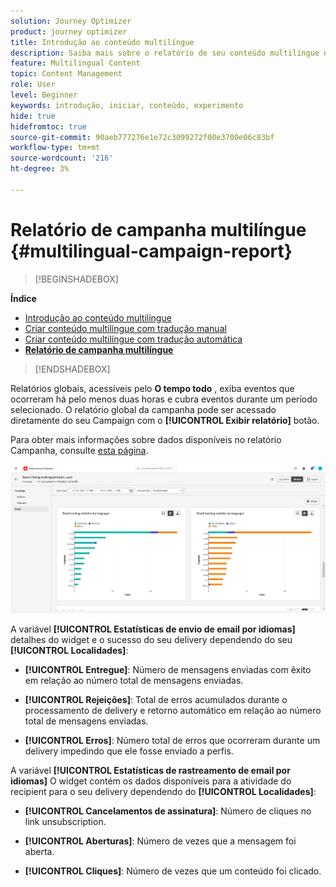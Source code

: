 ```yaml
---
solution: Journey Optimizer
product: journey optimizer
title: Introdução ao conteúdo multilíngue
description: Saiba mais sobre o relatório de seu conteúdo multilíngue no Journey Optimizer
feature: Multilingual Content
topic: Content Management
role: User
level: Beginner
keywords: introdução, iniciar, conteúdo, experimento
hide: true
hidefromtoc: true
source-git-commit: 90aeb777276e1e72c3099272f00e3700e06c83bf
workflow-type: tm+mt
source-wordcount: '216'
ht-degree: 3%

---
```


# Relatório de campanha multilíngue {#multilingual-campaign-report}

>[!BEGINSHADEBOX]

**Índice**

* [Introdução ao conteúdo multilíngue](multilingual-gs.md)
* [Criar conteúdo multilíngue com tradução manual](multilingual-manual.md)
* [Criar conteúdo multilíngue com tradução automática](multilingual-automated.md)
* **[Relatório de campanha multilíngue](multilingual-report.md)**

>[!ENDSHADEBOX]

Relatórios globais, acessíveis pelo **O tempo todo** , exiba eventos que ocorreram há pelo menos duas horas e cubra eventos durante um período selecionado. O relatório global da campanha pode ser acessado diretamente do seu Campaign com o **[!UICONTROL Exibir relatório]** botão.

Para obter mais informações sobre dados disponíveis no relatório Campanha, consulte [esta página](../reports/campaign-global-report.md).

![](assets/report_multilingual.png)

A variável **[!UICONTROL Estatísticas de envio de email por idiomas]** detalhes do widget e o sucesso do seu delivery dependendo do seu **[!UICONTROL Localidades]**:

* **[!UICONTROL Entregue]**: Número de mensagens enviadas com êxito em relação ao número total de mensagens enviadas.

* **[!UICONTROL Rejeições]**: Total de erros acumulados durante o processamento de delivery e retorno automático em relação ao número total de mensagens enviadas.

* **[!UICONTROL Erros]**: Número total de erros que ocorreram durante um delivery impedindo que ele fosse enviado a perfis.

A variável **[!UICONTROL Estatísticas de rastreamento de email por idiomas]** O widget contém os dados disponíveis para a atividade do recipient para o seu delivery dependendo do **[!UICONTROL Localidades]**:

* **[!UICONTROL Cancelamentos de assinatura]**: Número de cliques no link unsubscription.

* **[!UICONTROL Aberturas]**: Número de vezes que a mensagem foi aberta.

* **[!UICONTROL Cliques]**: Número de vezes que um conteúdo foi clicado.
